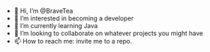 - 👋 Hi, I’m @BraveTea
- 👀 I’m interested in becoming a developer
- 🌱 I’m currently learning Java
- 💞️ I’m looking to collaborate on whatever projects you might have 
- 📫 How to reach me: invite me to a repo.

<!---
BraveTea/BraveTea is a ✨ special ✨ repository because its `README.md` (this file) appears on your GitHub profile.
You can click the Preview link to take a look at your changes.
--->
